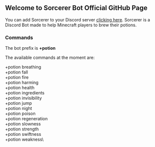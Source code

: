 ## Welcome to Sorcerer Bot Official GitHub Page

You can add Sorcerer to your Discord server [clicking here](https://discord.com/oauth2/authorize?client_id=837819868518547466&permissions=8&scope=bot). Sorcerer is a Discord Bot made to help Minecraft players to brew their potions.

### Commands

The bot prefix is **+potion**

The available commands at the moment are: 

+potion breathing\
+potion fall\
+potion fire\
+potion harming\
+potion health\
+potion ingredients\
+potion invisibility\
+potion jump\
+potion night\
+potion poison\
+potion regeneration\
+potion slowness\
+potion strength\
+potion swiftness\
+potion weakness\
